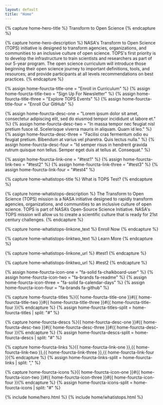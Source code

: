 ```yaml
---
layout: default
title: "Home"
---
```


<!---FOR EVERYONE-->

<!---Hero (Plain Text)-->
{% capture home-hero-title %}
Transform to Open Science
{% endcapture %}

<!---Four Column Orange CTA (Plain Text)-->
{% capture home-hero-description %}
NASA's Transform to Open Science (TOPS) initiative is designed to transform agencies, organizations, and communities to an inclusive culture of open science. TOPS's first priority is to develop the infrastructure to train scientists and researchers as part of our 5-year program. The open science curriculum will introduce those beginning their open science journey to important definitions, tools, and resources; and provide participants at all levels recommendations on best practices.
{% endcapture %}

{% assign home-fourcta-title-one = "Enroll in Curriculum" %}
{% assign home-fourcta-title-two = "Sign Up For Newsletter" %}
{% assign home-fourcta-title-three = "Explore TOPS Events" %}
{% assign home-fourcta-title-four = "Enroll Our GitHub" %}

{% assign home-fourcta-desc-one = "Lorem ipsum dolor sit amet, consectetur adipiscing elit, sed do eiusmod tempor incididunt ut labore et." %}
{% assign home-fourcta-desc-two = "In massa tempor nec feugiat nisl pretium fusce id. Scelerisque viverra mauris in aliquam. Quam id leo." %}
{% assign home-fourcta-desc-three = "Facilisi cras fermentum odio eu feugiat pretium. Bibendum at varius vel pharetra. Quis lectus nulla." %}
{% assign home-fourcta-desc-four = "Id semper risus in hendrerit gravida rutrum quisque non tellus. Semper eget duis at tellus at. Consequat." %}

{% assign home-fourcta-link-one = "#test1" %}
{% assign home-fourcta-link-two = "#test2" %}
{% assign home-fourcta-link-three = "#test3" %}
{% assign home-fourcta-link-four = "#test4" %}

<!---What is TOPS-->
<!---What is TOPS Title (Plain Text)-->
{% capture home-whatistops-title %}
What is TOPS Test?
{% endcapture %}
<!---What is TOPS Description (Markdown)-->
{% capture home-whatistops-description %}
The Transform to Open Science (TOPS) mission is a NASA initiative designed to rapidly transform agencies, organizations, and communities to an inclusive culture of open science. TOPS is part of NASA’s Open-Source Science Initiative. NASA's TOPS mission will allow us to create a scientific culture that is ready for 21st century challenges.
{% endcapture %}
<!---What is TOPS Link One Text (Plain Text)-->
{% capture home-whatistops-linkone_text %}
Enroll Now
{% endcapture %}
<!---What is TOPS Link Two Text (Plain Text)-->
{% capture home-whatistops-linktwo_text %}
Learn More
{% endcapture %}
<!---What is TOPS Link One URL-->
{% capture home-whatistops-linkone_url %}
#test1
{% endcapture %}
<!---What is TOPS Link Two URL-->
{% capture home-whatistops-linktwo_url %}
#test2
{% endcapture %}

<!---FOR DEVELOPER ONLY (UNLESS YOU FEEL BRAVE)-->

{% assign home-fourcta-icon-one = "fa-solid fa-chalkboard-user" %}
{% assign home-fourcta-icon-two = "fa-brands fa-readme" %}
{% assign home-fourcta-icon-three = "fa-solid fa-calendar-days" %}
{% assign home-fourcta-icon-four = "fa-brands fa-github" %}

{% capture home-fourcta-titles %}{{ home-fourcta-title-one }}#{{ home-fourcta-title-two }}#{{ home-fourcta-title-three }}#{{ home-fourcta-title-four }}{% endcapture %}
{% assign home-fourcta-titles-split = home-fourcta-titles | split: "#" %}

{% capture home-fourcta-descs %}{{ home-fourcta-desc-one }}#{{ home-fourcta-desc-two }}#{{ home-fourcta-desc-three }}#{{ home-fourcta-desc-four }}{% endcapture %}
{% assign home-fourcta-descs-split = home-fourcta-descs | split: "#" %}

{% capture home-fourcta-links %}{{ home-fourcta-link-one }},{{ home-fourcta-link-two }},{{ home-fourcta-link-three }},{{ home-fourcta-link-four }}{% endcapture %}
{% assign home-fourcta-links-split = home-fourcta-links | split: "," %}

{% capture home-fourcta-icons %}{{ home-fourcta-icon-one }}#{{ home-fourcta-icon-two }}#{{ home-fourcta-icon-three }}#{{ home-fourcta-icon-four }}{% endcapture %}
{% assign home-fourcta-icons-split = home-fourcta-icons | split: "#" %}

{% include home/hero.html %}
{% include home/whatistops.html %}